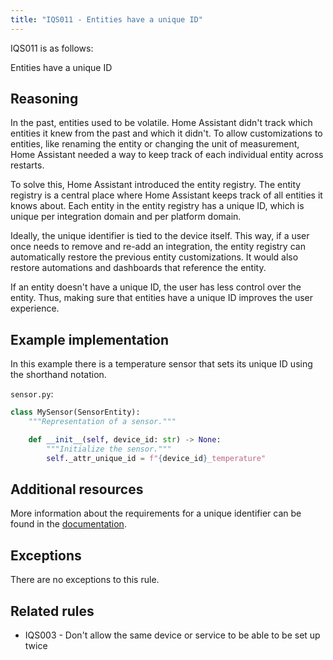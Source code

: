 ```yaml
---
title: "IQS011 - Entities have a unique ID"
---
```


IQS011 is as follows:

Entities have a unique ID

## Reasoning

In the past, entities used to be volatile.
Home Assistant didn't track which entities it knew from the past and which it didn't.
To allow customizations to entities, like renaming the entity or changing the unit of measurement, Home Assistant needed a way to keep track of each individual entity across restarts.

To solve this, Home Assistant introduced the entity registry.
The entity registry is a central place where Home Assistant keeps track of all entities it knows about.
Each entity in the entity registry has a unique ID, which is unique per integration domain and per platform domain.

Ideally, the unique identifier is tied to the device itself.
This way, if a user once needs to remove and re-add an integration, the entity registry can automatically restore the previous entity customizations.
It would also restore automations and dashboards that reference the entity.

If an entity doesn't have a unique ID, the user has less control over the entity.
Thus, making sure that entities have a unique ID improves the user experience.

## Example implementation

In this example there is a temperature sensor that sets its unique ID using the shorthand notation.

`sensor.py`:
```python
class MySensor(SensorEntity):
    """Representation of a sensor."""

    def __init__(self, device_id: str) -> None:
        """Initialize the sensor."""
        self._attr_unique_id = f"{device_id}_temperature"
```

## Additional resources

More information about the requirements for a unique identifier can be found in the [documentation](../../../entity_registry_index#unique-id-requirements).

## Exceptions

There are no exceptions to this rule.

## Related rules

- IQS003 - Don't allow the same device or service to be able to be set up twice